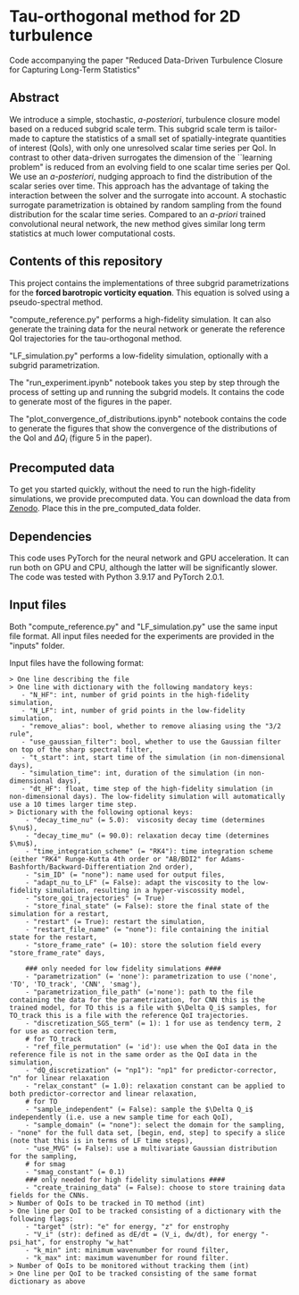 # Tau-orthogonal method for 2D turbulence

Code accompanying the paper "Reduced Data-Driven Turbulence Closure for Capturing Long-Term Statistics"

## Abstract
We introduce a simple, stochastic, _a-posteriori_, turbulence closure model based on a reduced subgrid scale term. This subgrid scale term is tailor-made to capture the statistics of a small set of spatially-integrate quantities of interest (QoIs), with only one unresolved scalar time series per QoI. In contrast to other data-driven surrogates the dimension of the ``learning problem" is reduced from an evolving field to one scalar time series per QoI. We use an _a-posteriori_, nudging approach to find the distribution of the scalar series over time. This approach has the advantage of taking the interaction between the solver and the surrogate into account. A stochastic surrogate parametrization is obtained by random sampling from the found distribution for the scalar time series. Compared to an _a-priori_ trained convolutional neural network, the new method gives similar long term statistics at much lower computational costs.

## Contents of this repository
This project contains the implementations of three subgrid parametrizations for the **forced barotropic vorticity equation**. This equation is solved using a pseudo-spectral method.

"compute_reference.py" performs a high-fidelity simulation. It can also generate the training data for the neural network or generate the reference QoI trajectories for the tau-orthogonal method.

"LF_simulation.py" performs a low-fidelity simulation, optionally with a subgrid parametrization.

The "run_experiment.ipynb" notebook takes you step by step through the process of setting up and running the subgrid models. It contains the code to generate most of the figures in the paper.

The "plot_convergence_of_distributions.ipynb" notebook contains the code to generate the figures that show the convergence of the distributions of the QoI and $\Delta Q_i$ (figure 5 in the paper).

## Precomputed data
To get you started quickly, without the need to run the high-fidelity simulations, we provide precomputed data. You can download the data from [Zenodo](https://zenodo.org/records/12745085). Place this in the pre_computed_data folder.

## Dependencies
This code uses PyTorch for the neural network and GPU acceleration. It can run both on GPU and CPU, although the latter will be significantly slower. The code was tested with Python 3.9.17 and PyTorch 2.0.1.

## Input files
Both "compute_reference.py" and "LF_simulation.py" use the same input file format. All input files needed for the experiments are provided in the "inputs" folder.

Input files have the following format:
```
> One line describing the file
> One line with dictionary with the following mandatory keys:
   - "N_HF": int, number of grid points in the high-fidelity simulation,
   - "N_LF": int, number of grid points in the low-fidelity simulation,
   - "remove_alias": bool, whether to remove aliasing using the "3/2 rule",
   - "use_gaussian_filter": bool, whether to use the Gaussian filter on top of the sharp spectral filter,
   - "t_start": int, start time of the simulation (in non-dimensional days),
   - "simulation_time": int, duration of the simulation (in non-dimensional days),
   - "dt_HF": float, time step of the high-fidelity simulation (in non-dimensional days). The low-fidelity simulation will automatically use a 10 times larger time step.
> Dictionary with the following optional keys:     
    - "decay_time_nu" (= 5.0):  viscosity decay time (determines $\nu$),
    - "decay_time_mu" (= 90.0): relaxation decay time (determines $\mu$),
    - "time_integration_scheme" (= "RK4"): time integration scheme (either "RK4" Runge-Kutta 4th order or "AB/BDI2" for Adams-Bashforth/Backward-Differentiation 2nd order),
    - "sim_ID" (= "none"): name used for output files,
    - "adapt_nu_to_LF" (= False): adapt the viscosity to the low-fidelity simulation, resulting in a hyper-viscossity model, 
    - "store_qoi_trajectories" (= True)
    - "store_final_state" (= False): store the final state of the simulation for a restart,
    - "restart" (= True): restart the simulation,
    - "restart_file_name" (= "none"): file containing the initial state for the restart,
    - "store_frame_rate" (= 10): store the solution field every "store_frame_rate" days,
    
    ### only needed for low fidelity simulations ####
    - "parametrization" (= 'none'): parametrization to use ('none', 'TO', 'TO_track', 'CNN', 'smag'),
    - "parametrization_file_path" (='none'): path to the file containing the data for the parametrization, for CNN this is the trained model, for TO this is a file with $\Delta Q_i$ samples, for TO_track this is a file with the reference QoI trajectories.
    - "discretization_SGS_term" (= 1): 1 for use as tendency term, 2 for use as correction term,
    # for TO_track
    - "ref_file_permutation" (= 'id'): use when the QoI data in the reference file is not in the same order as the QoI data in the simulation,
    - "dQ_discretization" (= "np1"): "np1" for predictor-corrector, "n" for linear relaxation
    - "relax_constant" (= 1.0): relaxation constant can be applied to both predictor-corrector and linear relaxation,
    # for TO
    - "sample_independent" (= False): sample the $\Delta Q_i$ independently (i.e. use a new sample time for each QoI),
    - "sample_domain" (= "none"): select the domain for the sampling, - "none" for the full data set, [begin, end, step] to specify a slice (note that this is in terms of LF time steps),
    - "use_MVG" (= False): use a multivariate Gaussian distribution for the sampling,
    # for smag
    - "smag_constant" (= 0.1)
    ### only needed for high fidelity simulations ####
    - "create_training_data" (= False): choose to store training data fields for the CNNs.
> Number of QoIs to be tracked in TO method (int)
> One line per QoI to be tracked consisting of a dictionary with the following flags:
    - "target" (str): "e" for energy, "z" for enstrophy
    - "V_i" (str): defined as dE/dt = (V_i, dw/dt), for energy "-psi_hat", for enstrophy "w_hat"
    - "k_min" int: minimum wavenumber for round filter,
    - "k_max" int: maximum wavenumber for round filter.
> Number of QoIs to be monitored without tracking them (int)
> One line per QoI to be tracked consisting of the same format dictionary as above
```
